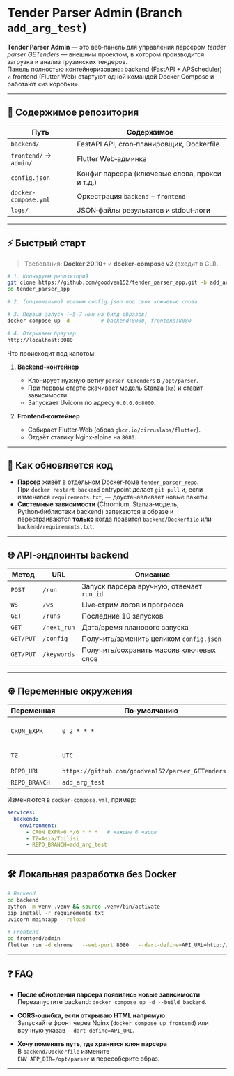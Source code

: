 # Tender Parser Admin (Branch `add_arg_test`)

**Tender Parser Admin** — это веб‑панель для управления парсером *tender parser GETenders* — внешним проектом, в котором производится загрузка и анализ грузинских тендеров.  
Панель полностью контейнеризована: backend (FastAPI + APScheduler) и frontend (Flutter Web) стартуют одной командой Docker Compose и работают «из коробки».

---

## 📂 Содержимое репозитория

| Путь | Содержимое |
|------|------------|
| `backend/` | FastAPI API, cron‑планировщик, Dockerfile |
| `frontend/` → `admin/` | Flutter Web‑админка |
| `config.json` | Конфиг парсера (ключевые слова, прокси и т.д.) |
| `docker-compose.yml` | Оркестрация `backend` + `frontend` |
| `logs/` | JSON‑файлы результатов и stdout‑логи |

---

## ⚡ Быстрый старт

> Требования: **Docker 20.10+** и **docker‑compose v2** (входит в CLI).

```bash
# 1. Клонируем репозиторий
git clone https://github.com/goodven152/tender_parser_app.git -b add_arg_test
cd tender_parser_app

# 2. (опционально) правим config.json под свои ключевые слова

# 3. Первый запуск (~5‑7 мин на билд образов)
docker compose up -d          # backend:8000, frontend:8080

# 4. Открываем браузер
http://localhost:8080
```

Что происходит под капотом:

1. **Backend‑контейнер**  
   * Клонирует нужную ветку `parser_GETenders` в `/opt/parser`.  
   * При первом старте скачивает модель Stanza (`ka`) и ставит зависимости.  
   * Запускает Uvicorn по адресу `0.0.0.0:8000`.

2. **Frontend‑контейнер**  
   * Собирает Flutter‑Web (образ `ghcr.io/cirruslabs/flutter`).  
   * Отдаёт статику Nginx‑alpine на `8080`.

---

## 🔄 Как обновляется код

* **Парсер** живёт в отдельном Docker‑томе `tender_parser_repo`.  
  При `docker restart backend` entrypoint делает `git pull` и, если изменился
  `requirements.txt`, — доустанавливает новые пакеты.  
* **Системные зависимости** (Chromium, Stanza‑модель, Python‑библиотеки backend)
  запекаются в образе и перестраиваются **только** когда правится
  `backend/Dockerfile` или `backend/requirements.txt`.

---

## 🌐 API‑эндпоинты backend

| Метод | URL | Описание |
|-------|-----|----------|
| `POST` | `/run` | Запуск парсера вручную, отвечает `run_id` |
| `WS` | `/ws` | Live‑стрим логов и прогресса |
| `GET` | `/runs` | Последние 10 запусков |
| `GET` | `/next_run` | Дата/время планового запуска |
| `GET/PUT` | `/config` | Получить/заменить целиком `config.json` |
| `GET/PUT` | `/keywords` | Получить/сохранить массив ключевых слов |

---

## ⚙️ Переменные окружения

| Переменная | По‑умолчанию | Назначение |
|------------|--------------|-----------|
| `CRON_EXPR` | `0 2 * * *` | Cron‑выражение планового запуска |
| `TZ` | `UTC` | Часовой пояс backend |
| `REPO_URL` | `https://github.com/goodven152/parser_GETenders.git` | URL парсера |
| `REPO_BRANCH` | `add_arg_test` | Ветка парсера |

Изменяются в `docker-compose.yml`, пример:

```yaml
services:
  backend:
    environment:
      - CRON_EXPR=0 */6 * * *   # каждые 6 часов
      - TZ=Asia/Tbilisi
      - REPO_BRANCH=add_arg_test
```

---

## 🛠️ Локальная разработка без Docker

```bash
# Backend
cd backend
python -m venv .venv && source .venv/bin/activate
pip install -r requirements.txt
uvicorn main:app --reload

# Frontend
cd frontend/admin
flutter run -d chrome   --web-port 8080   --dart-define=API_URL=http://localhost:8000
```

---

## ❓ FAQ

* **После обновления парсера появились новые зависимости**  
  Перезапустите backend: `docker compose up -d --build backend`.

* **CORS‑ошибка, если открываю HTML напрямую**  
  Запускайте фронт через Nginx (`docker compose up frontend`)
  или вручную указав `--dart-define=API_URL`.

* **Хочу поменять путь, где хранится клон парсера**  
  В `backend/Dockerfile` измените  
  `ENV APP_DIR=/opt/parser` и пересоберите образ.

---
